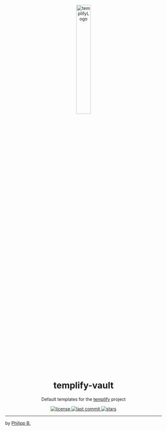 <div align="center">
  <br />
  <img src="https://raw.githubusercontent.com/cophilot/templify/master/assets/logo.png" alt="templifyLogo" width="30%"/>
  <h1>templify-vault</h1>
  <p>
     Default templates for the <a href="https://github.com/cophilot/templify" target="_blank">templify</a> project
  </p>
</div>

<!-- Badges -->
<div align="center">
   <a href="https://github.com/cophilot/templify-vault/blob/main/LICENSE">
       <img src="https://img.shields.io/github/license/cophilot/templify-vault" alt="license" />
   </a>
   <a href="https://github.com/cophilot/templify-vault/commits/main">
       <img src="https://img.shields.io/github/last-commit/cophilot/templify-vault" alt="last commit" />
   </a>
   <a href="https://github.com/cophilot/templify-vault/stargazers">
       <img src="https://img.shields.io/github/stars/cophilot/templify-vault" alt="stars" />
   </a>
</div>

---

by [Philipp B.](https://github.com/cophilot)
